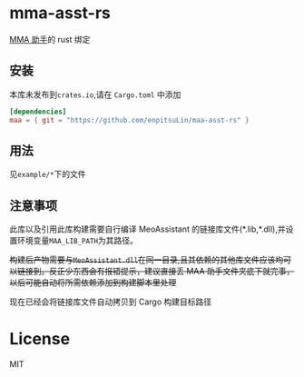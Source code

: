 # mma-asst-rs

[MMA 助手](https://github.com/MaaAssistantArknights/MaaAssistantArknights)的 rust 绑定

## 安装

本库未发布到`crates.io`,请在 `Cargo.toml` 中添加

```toml
[dependencies]
maa = { git = "https://github.com/enpitsuLin/maa-asst-rs" }
```

## 用法

见`example/*`下的文件

## 注意事项

此库以及引用此库构建需要自行编译 MeoAssistant 的链接库文件(\*.lib,\*.dll),并设置环境变量`MAA_LIB_PATH`为其路径。

~~构建后产物需要与`MeoAssistant.dll`在同一目录,且其依赖的其他库文件应该均可以链接到。反正少东西会有报错提示，建议直接丢 MAA 助手文件夹底下就完事，以后可能自动将所需依赖添加到构建脚本里处理~~

现在已经会将链接库文件自动拷贝到 Cargo 构建目标路径

# License

MIT
